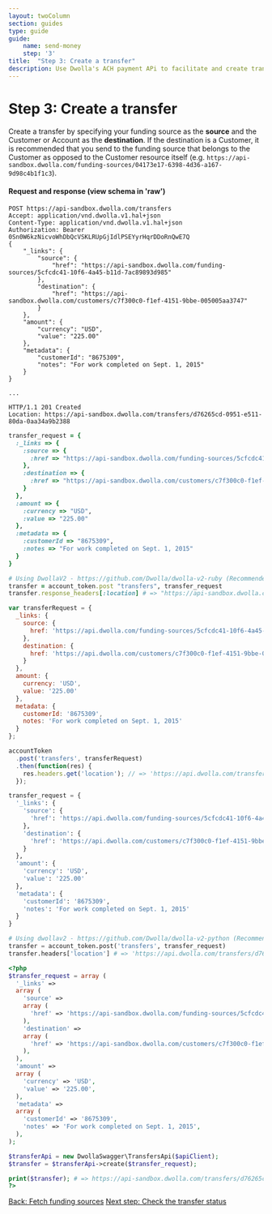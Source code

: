 ```yaml
---
layout: twoColumn
section: guides
type: guide
guide:
    name: send-money
    step: '3'
title:  "Step 3: Create a transfer"
description: Use Dwolla's ACH payment APi to facilitate and create transfers within your application or platform.
---
```


# Step 3: Create a transfer

Create a transfer by specifying your funding source as the **source** and the Customer or Account as the **destination**. If the destination is a Customer, it is recommended that you send to the funding source that belongs to the Customer as opposed to the Customer resource itself (e.g. `https://api-sandbox.dwolla.com/funding-sources/04173e17-6398-4d36-a167-9d98c4b1f1c3`).

#### Request and response (view schema in 'raw')

```raw
POST https://api-sandbox.dwolla.com/transfers
Accept: application/vnd.dwolla.v1.hal+json
Content-Type: application/vnd.dwolla.v1.hal+json
Authorization: Bearer 0Sn0W6kzNicvoWhDbQcVSKLRUpGjIdlPSEYyrHqrDDoRnQwE7Q
{
    "_links": {
        "source": {
            "href": "https://api-sandbox.dwolla.com/funding-sources/5cfcdc41-10f6-4a45-b11d-7ac89893d985"
        },
        "destination": {
            "href": "https://api-sandbox.dwolla.com/customers/c7f300c0-f1ef-4151-9bbe-005005aa3747"
        }
    },
    "amount": {
        "currency": "USD",
        "value": "225.00"
    },
    "metadata": {
        "customerId": "8675309",
        "notes": "For work completed on Sept. 1, 2015"
    }
}

...

HTTP/1.1 201 Created
Location: https://api-sandbox.dwolla.com/transfers/d76265cd-0951-e511-80da-0aa34a9b2388
```
```ruby
transfer_request = {
  :_links => {
    :source => {
      :href => "https://api-sandbox.dwolla.com/funding-sources/5cfcdc41-10f6-4a45-b11d-7ac89893d985"
    },
    :destination => {
      :href => "https://api-sandbox.dwolla.com/customers/c7f300c0-f1ef-4151-9bbe-005005aa3747"
    }
  },
  :amount => {
    :currency => "USD",
    :value => "225.00"
  },
  :metadata => {
    :customerId => "8675309",
    :notes => "For work completed on Sept. 1, 2015"
  }
}

# Using DwollaV2 - https://github.com/Dwolla/dwolla-v2-ruby (Recommended)
transfer = account_token.post "transfers", transfer_request
transfer.response_headers[:location] # => "https://api-sandbox.dwolla.com/transfers/d76265cd-0951-e511-80da-0aa34a9b2388"
```
```javascript
var transferRequest = {
  _links: {
    source: {
      href: 'https://api.dwolla.com/funding-sources/5cfcdc41-10f6-4a45-b11d-7ac89893d985'
    },
    destination: {
      href: 'https://api.dwolla.com/customers/c7f300c0-f1ef-4151-9bbe-005005aa3747'
    }
  },
  amount: {
    currency: 'USD',
    value: '225.00'
  },
  metadata: {
    customerId: '8675309',
    notes: 'For work completed on Sept. 1, 2015'
  }
};

accountToken
  .post('transfers', transferRequest)
  .then(function(res) {
    res.headers.get('location'); // => 'https://api.dwolla.com/transfers/d76265cd-0951-e511-80da-0aa34a9b2388'
  });
```
```python
transfer_request = {
  '_links': {
    'source': {
      'href': 'https://api.dwolla.com/funding-sources/5cfcdc41-10f6-4a45-b11d-7ac89893d985'
    },
    'destination': {
      'href': 'https://api.dwolla.com/customers/c7f300c0-f1ef-4151-9bbe-005005aa3747'
    }
  },
  'amount': {
    'currency': 'USD',
    'value': '225.00'
  },
  'metadata': {
    'customerId': '8675309',
    'notes': 'For work completed on Sept. 1, 2015'
  }
}

# Using dwollav2 - https://github.com/Dwolla/dwolla-v2-python (Recommended)
transfer = account_token.post('transfers', transfer_request)
transfer.headers['location'] # => 'https://api.dwolla.com/transfers/d76265cd-0951-e511-80da-0aa34a9b2388'
```
```php
<?php
$transfer_request = array (
  '_links' => 
  array (
    'source' => 
    array (
      'href' => 'https://api-sandbox.dwolla.com/funding-sources/5cfcdc41-10f6-4a45-b11d-7ac89893d985',
    ),
    'destination' => 
    array (
      'href' => 'https://api-sandbox.dwolla.com/customers/c7f300c0-f1ef-4151-9bbe-005005aa3747',
    ),
  ),
  'amount' => 
  array (
    'currency' => 'USD',
    'value' => '225.00',
  ),
  'metadata' => 
  array (
    'customerId' => '8675309',
    'notes' => 'For work completed on Sept. 1, 2015',
  ),
);

$transferApi = new DwollaSwagger\TransfersApi($apiClient);
$transfer = $transferApi->create($transfer_request);

print($transfer); # => https://api-sandbox.dwolla.com/transfers/d76265cd-0951-e511-80da-0aa34a9b2388
?>
```

<nav class="pager-nav">
    <a href="fetch-funding-sources.html">Back: Fetch funding sources</a>
    <a href="check-transfer.html">Next step: Check the transfer status</a>
</nav>
